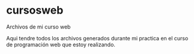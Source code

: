 # cursosweb
Archivos de mi curso web

Aqui tendre todos los archivos generados durante mi practica en el curso de programación web que estoy realizando.
